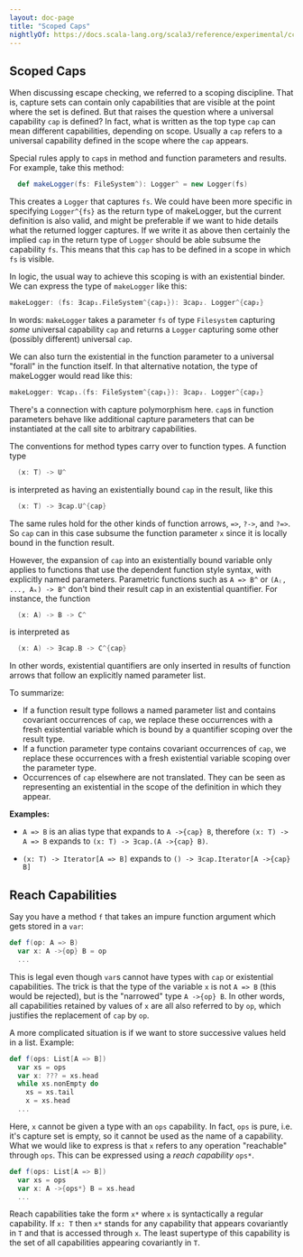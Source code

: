 ```yaml
---
layout: doc-page
title: "Scoped Caps"
nightlyOf: https://docs.scala-lang.org/scala3/reference/experimental/cc-scoped-caps.html
---
```


## Scoped Caps

When discussing escape checking, we referred to a scoping discipline. That is, capture sets can contain only capabilities that are visible at the point where the set is defined. But that raises the question where a universal capability `cap` is defined? In fact, what is written as the top type `cap` can mean different capabilities, depending on scope. Usually a `cap` refers to a universal capability defined in the scope where the `cap` appears.

Special rules apply to `cap`s in method and function parameters and results. For example, take this method:

```scala
  def makeLogger(fs: FileSystem^): Logger^ = new Logger(fs)
```
This creates a `Logger` that captures `fs`.
We could have been more specific in specifying `Logger^{fs}` as the return type of makeLogger, but the current definition is also valid, and might be preferable if we want to hide details what the returned logger captures. If we write it as above then certainly the implied `cap` in the return type of `Logger` should be able subsume the capability `fs`. This means that this `cap` has to be defined in a scope in which
`fs` is visible.

In logic, the usual way to achieve this scoping is with an existential binder. We can express the type of `makeLogger` like this:
```scala
makeLogger: (fs: ∃cap₁.FileSystem^{cap₁}): ∃cap₂. Logger^{cap₂}
```
In words: `makeLogger` takes a parameter `fs` of type `Filesystem` capturing _some_ universal capability `cap` and returns a `Logger` capturing some other (possibly different) universal `cap`.

We can also turn the existential in the function parameter to a universal "forall"
in the function itself. In that alternative notation, the type of makeLogger would read like this:
```scala
makeLogger: ∀cap₁.(fs: FileSystem^{cap₁}): ∃cap₂. Logger^{cap₂}
```
There's a connection with capture polymorphism here. `cap`s in function parameters behave like additional
capture parameters that can be instantiated at the call site to arbitrary capabilities.

The conventions for method types carry over to function types. A function type
```scala
  (x: T) -> U^
```
is interpreted as having an existentially bound `cap` in the result, like this
```scala
  (x: T) -> ∃cap.U^{cap}
```
The same rules hold for the other kinds of function arrows, `=>`, `?->`, and `?=>`. So `cap` can in this case
subsume the function parameter `x` since it is locally bound in the function result.

However, the expansion of `cap` into an existentially bound variable only applies to functions that use
the dependent function style syntax, with explicitly named parameters. Parametric functions such as
`A => B^` or `(A₍, ..., Aₖ) -> B^` don't bind their result cap in an existential quantifier.
For instance, the function
```scala
  (x: A) -> B -> C^
```
is interpreted as
```scala
  (x: A) -> ∃cap.B -> C^{cap}
```
In other words, existential quantifiers are only inserted in results of function arrows that follow an explicitly named parameter list.

To summarize:

  - If a function result type follows a named parameter list and contains covariant occurrences of `cap`,
    we replace these occurrences with a fresh existential variable which
    is bound by a quantifier scoping over the result type.
  - If a function parameter type contains covariant occurrences of `cap`, we replace these occurrences with
    a fresh existential variable scoping over the parameter type.
  - Occurrences of `cap` elsewhere are not translated. They can be seen as representing an existential in the
    scope of the definition in which they appear.

**Examples:**

 - `A => B` is an alias type that expands to `A ->{cap} B`, therefore
   `(x: T) -> A => B` expands to `(x: T) -> ∃cap.(A ->{cap} B)`.

 - `(x: T) -> Iterator[A => B]` expands to `() -> ∃cap.Iterator[A ->{cap} B]`
<!--
 - If we define `type Fun[T] = (y: B) -> T`, then `(x: A) -> Fun[C^]` expands to
   `(y: B) -> ∃cap. Fun[C^{cap}]`, which dealiases to `(x: A) -> ∃cap.(y: B) -> C^{cap}`.
   This demonstrates how aliases can be used to force existential binders to be in some specific outer scope.

**Typing Rules:**

 - When we typecheck the body of a method, any covariant occurrences of `cap` in the result type are bound with a fresh existential.
 - Conversely, when we typecheck the application of a function or method,
  with an existential result type `Exists ex.T`, the result of the application is `T` where every occurrence of the existentially bound
  variable `ex` is replaced by `cap`.
-->

## Reach Capabilities

Say you have a method `f` that takes an impure function argument which gets stored in a `var`:
```scala
def f(op: A => B)
  var x: A ->{op} B = op
  ...
```
This is legal even though `var`s cannot have types with `cap` or existential capabilities. The trick is that the type of the variable `x`
is not `A => B` (this would be rejected), but is the "narrowed" type
`A ->{op} B`. In other words, all capabilities retained by values of `x`
are all also referred to by `op`, which justifies the replacement of `cap` by `op`.

A more complicated situation is if we want to store successive values
held in a list. Example:
```scala
def f(ops: List[A => B])
  var xs = ops
  var x: ??? = xs.head
  while xs.nonEmpty do
    xs = xs.tail
    x = xs.head
  ...
```
Here, `x` cannot be given a type with an `ops` capability. In fact, `ops` is pure, i.e. it's capture set is empty, so it cannot be used as the name of a capability. What we would like to express is that `x` refers to
any operation "reachable" through `ops`. This can be expressed using a
_reach capability_ `ops*`.
```scala
def f(ops: List[A => B])
  var xs = ops
  var x: A ->{ops*} B = xs.head
  ...
```
Reach capabilities take the form `x*` where `x` is syntactically a regular capability. If `x: T` then `x*` stands for any capability that appears covariantly in `T` and that is accessed through `x`. The least supertype of this capability is the set of all capabilities appearing covariantly in `T`.
